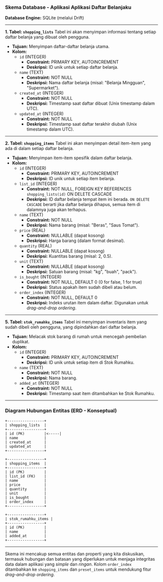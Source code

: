 ### Skema Database - Aplikasi Aplikasi Daftar Belanjaku

**Database Engine:** SQLite (melalui Drift)

---

**1. Tabel: `shopping_lists`**
Tabel ini akan menyimpan informasi tentang setiap daftar belanja yang dibuat oleh pengguna.

*   **Tujuan:** Menyimpan daftar-daftar belanja utama.
*   **Kolom:**
    *   `id` (INTEGER)
        *   **Constraint:** PRIMARY KEY, AUTOINCREMENT
        *   **Deskripsi:** ID unik untuk setiap daftar belanja.
    *   `name` (TEXT)
        *   **Constraint:** NOT NULL
        *   **Deskripsi:** Nama daftar belanja (misal: "Belanja Mingguan", "Supermarket").
    *   `created_at` (INTEGER)
        *   **Constraint:** NOT NULL
        *   **Deskripsi:** Timestamp saat daftar dibuat (Unix timestamp dalam UTC).
    *   `updated_at` (INTEGER)
        *   **Constraint:** NOT NULL
        *   **Deskripsi:** Timestamp saat daftar terakhir diubah (Unix timestamp dalam UTC).

---

**2. Tabel: `shopping_items`**
Tabel ini akan menyimpan detail item-item yang ada di dalam setiap daftar belanja.

*   **Tujuan:** Menyimpan item-item spesifik dalam daftar belanja.
*   **Kolom:**
    *   `id` (INTEGER)
        *   **Constraint:** PRIMARY KEY, AUTOINCREMENT
        *   **Deskripsi:** ID unik untuk setiap item belanja.
    *   `list_id` (INTEGER)
        *   **Constraint:** NOT NULL, FOREIGN KEY REFERENCES `shopping_lists(id)` ON DELETE CASCADE
        *   **Deskripsi:** ID daftar belanja tempat item ini berada. `ON DELETE CASCADE` berarti jika daftar belanja dihapus, semua item di dalamnya juga akan terhapus.
    *   `name` (TEXT)
        *   **Constraint:** NOT NULL
        *   **Deskripsi:** Nama barang (misal: "Beras", "Saus Tomat").
    *   `price` (REAL)
        *   **Constraint:** NULLABLE (dapat kosong)
        *   **Deskripsi:** Harga barang (dalam format desimal).
    *   `quantity` (REAL)
        *   **Constraint:** NULLABLE (dapat kosong)
        *   **Deskripsi:** Kuantitas barang (misal: 2, 0.5).
    *   `unit` (TEXT)
        *   **Constraint:** NULLABLE (dapat kosong)
        *   **Deskripsi:** Satuan barang (misal: "kg", "buah", "pack").
    *   `is_bought` (INTEGER)
        *   **Constraint:** NOT NULL, DEFAULT 0 (0 for false, 1 for true)
        *   **Deskripsi:** Status apakah item sudah dibeli atau belum.
    *   `order_index` (INTEGER)
        *   **Constraint:** NOT NULL, DEFAULT 0
        *   **Deskripsi:** Indeks urutan item dalam daftar. Digunakan untuk *drag-and-drop ordering*.


---

**5. Tabel: `stok_rumahku_items`**
Tabel ini menyimpan inventaris item yang sudah dibeli oleh pengguna, yang dipindahkan dari daftar belanja.

*   **Tujuan:** Melacak stok barang di rumah untuk mencegah pembelian duplikat.
*   **Kolom:**
    *   `id` (INTEGER)
        *   **Constraint:** PRIMARY KEY, AUTOINCREMENT
        *   **Deskripsi:** ID unik untuk setiap item di Stok Rumahku.
    *   `name` (TEXT)
        *   **Constraint:** NOT NULL
        *   **Deskripsi:** Nama barang.
    *   `added_at` (INTEGER)
        *   **Constraint:** NOT NULL
        *   **Deskripsi:** Timestamp saat item ditambahkan ke Stok Rumahku.

---

### Diagram Hubungan Entitas (ERD - Konseptual)

```
+-----------------+
| shopping_lists  |
+-----------------+
| id (PK)         |<-----|
| name            |
| created_at      |
| updated_at      |
+-----------------+

+-----------------+
| shopping_items  |
+-----------------+
| id (PK)         |
| list_id (FK)    |
| name            |
| price           |
| quantity        |
| unit            |
| is_bought       |
| order_index     |
+-----------------+

+-----------------+
| stok_rumahku_items |
+-----------------+
| id (PK)         |
| name            |
| added_at        |
+-----------------+
```

---

Skema ini mencakup semua entitas dan properti yang kita diskusikan, termasuk hubungan dan batasan yang diperlukan untuk menjaga integritas data dalam aplikasi yang *simple* dan *ringan*. Kolom `order_index` ditambahkan ke `shopping_items` dan `preset_items` untuk mendukung fitur *drag-and-drop ordering*.